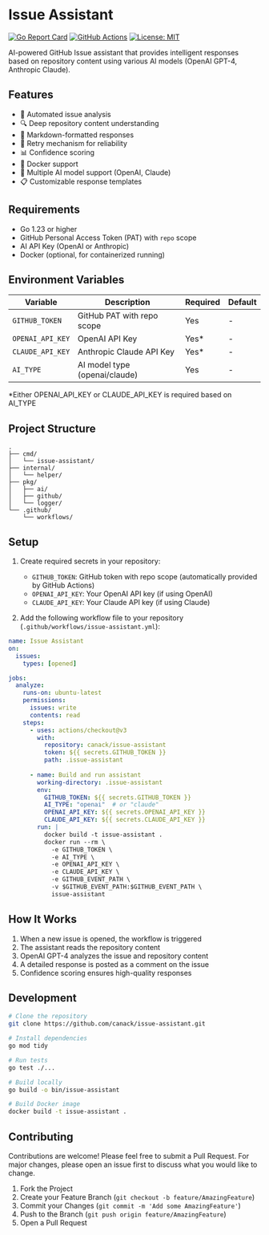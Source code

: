 # Issue Assistant

[![Go Report Card](https://goreportcard.com/badge/github.com/canack/issue-assistant)](https://goreportcard.com/report/github.com/canack/issue-assistant)
[![GitHub Actions](https://github.com/canack/issue-assistant/workflows/issue-analyzer/badge.svg)](https://github.com/canack/issue-assistant/actions)
[![License: MIT](https://img.shields.io/badge/License-MIT-yellow.svg)](https://opensource.org/licenses/MIT)

AI-powered GitHub Issue assistant that provides intelligent responses based on repository content using various AI models (OpenAI GPT-4, Anthropic Claude).

## Features

- 🤖 Automated issue analysis
- 🔍 Deep repository content understanding
- 📝 Markdown-formatted responses
- 🔄 Retry mechanism for reliability
- 📊 Confidence scoring
- 🚀 Docker support
- 🧠 Multiple AI model support (OpenAI, Claude)
- 📋 Customizable response templates

## Requirements

- Go 1.23 or higher
- GitHub Personal Access Token (PAT) with `repo` scope
- AI API Key (OpenAI or Anthropic)
- Docker (optional, for containerized running)

## Environment Variables

| Variable | Description | Required | Default |
|----------|-------------|----------|---------|
| `GITHUB_TOKEN` | GitHub PAT with repo scope | Yes | - |
| `OPENAI_API_KEY` | OpenAI API Key | Yes* | - |
| `CLAUDE_API_KEY` | Anthropic Claude API Key | Yes* | - |
| `AI_TYPE` | AI model type (openai/claude) | Yes | - |

*Either OPENAI_API_KEY or CLAUDE_API_KEY is required based on AI_TYPE

## Project Structure

```
.
├── cmd/
│   └── issue-assistant/
├── internal/
│   └── helper/
├── pkg/
│   ├── ai/
│   ├── github/
│   └── logger/
└── .github/
    └── workflows/
```

## Setup

1. Create required secrets in your repository:
   - `GITHUB_TOKEN`: GitHub token with repo scope (automatically provided by GitHub Actions)
   - `OPENAI_API_KEY`: Your OpenAI API key (if using OpenAI)
   - `CLAUDE_API_KEY`: Your Claude API key (if using Claude)

2. Add the following workflow file to your repository (`.github/workflows/issue-assistant.yml`):

```yaml
name: Issue Assistant
on:
  issues:
    types: [opened]

jobs:
  analyze:
    runs-on: ubuntu-latest
    permissions:
      issues: write
      contents: read
    steps:
      - uses: actions/checkout@v3
        with:
          repository: canack/issue-assistant
          token: ${{ secrets.GITHUB_TOKEN }}
          path: .issue-assistant
      
      - name: Build and run assistant
        working-directory: .issue-assistant
        env:
          GITHUB_TOKEN: ${{ secrets.GITHUB_TOKEN }}
          AI_TYPE: "openai"  # or "claude"
          OPENAI_API_KEY: ${{ secrets.OPENAI_API_KEY }}
          CLAUDE_API_KEY: ${{ secrets.CLAUDE_API_KEY }}
        run: |
          docker build -t issue-assistant .
          docker run --rm \
            -e GITHUB_TOKEN \
            -e AI_TYPE \
            -e OPENAI_API_KEY \
            -e CLAUDE_API_KEY \
            -e GITHUB_EVENT_PATH \
            -v $GITHUB_EVENT_PATH:$GITHUB_EVENT_PATH \
            issue-assistant
```

## How It Works

1. When a new issue is opened, the workflow is triggered
2. The assistant reads the repository content
3. OpenAI GPT-4 analyzes the issue and repository content
4. A detailed response is posted as a comment on the issue
5. Confidence scoring ensures high-quality responses

## Development

```bash
# Clone the repository
git clone https://github.com/canack/issue-assistant.git

# Install dependencies
go mod tidy

# Run tests
go test ./...

# Build locally
go build -o bin/issue-assistant

# Build Docker image
docker build -t issue-assistant .
```

## Contributing

Contributions are welcome! Please feel free to submit a Pull Request. For major changes, please open an issue first to discuss what you would like to change.

1. Fork the Project
2. Create your Feature Branch (`git checkout -b feature/AmazingFeature`)
3. Commit your Changes (`git commit -m 'Add some AmazingFeature'`)
4. Push to the Branch (`git push origin feature/AmazingFeature`)
5. Open a Pull Request

